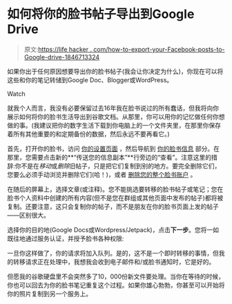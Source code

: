 # 如何将你的脸书帖子导出到Google Drive

> 原文:[https://life hacker . com/how-to-export-your-Facebook-posts-to-Google-drive-1846713324](https://lifehacker.com/how-to-export-your-facebook-posts-to-google-drive-1846713324)

如果你出于任何原因想要导出你的脸书帖子(我会让你决定为什么)，你现在可以将这些和你的笔记转储到Google Doc、Blogger或WordPress。

Watch

就我个人而言，我没有必要保留过去16年我在脸书说过的所有蠢话，但我将向你展示如何将你的脸书生活导出到谷歌文档。从那里，你可以用你的记忆做任何你想做的事。(我建议把你的数字生活下载到你电脑上的一个文件夹里，在那里你保存着所有其他重要的和定期备份的数据，然后永远不要再看它。)

首先，打开你的脸书，访问 [你的设置页面](https://www.facebook.com/settings) ，然后导航到 [你的脸书信息](https://www.facebook.com/settings?tab=your_facebook_information) 部分。在那里，您需要点击新的**“传送您的信息副本”**行旁边的“查看”。注意这里的措辞:你不是在*移动*或*删除*旧帖子，只是把它们复制到别的地方。要完全删除它们，您要么必须手动浏览并删除它们(哈！)，或者 [删除您的整个脸书账户](https://lifehacker.com/how-to-delete-your-facebook-account-a-checklist-1829436824) 。

在随后的屏幕上，选择文章(或注释)。您不能挑选要转移的脸书帖子或笔记；您在脸书个人资料中创建的所有内容(但不是您在群组或其他页面中发布的帖子)都将被复制。还要注意，这只会复制你的帖子，而不是朋友在你的脸书页面上发的帖子——区别很大。

选择你的目的地(Google Docs或Wordpress/Jetpack)，点击**下一步**。您将一如既往地通过服务认证，并授予脸书各种权限:

一旦你这样做了，你的请求将加入队列。是的，这不是一个即时转移的事情，但我的转移请求正在处理中，我想我会收到电子邮件和/或脸书通知时，它是好的。

但愿我的谷歌硬盘里不会突然多了10，000份新文件要处理。当你在等待的时候，你也可以回去为你的脸书笔记重复这个过程。如果你雄心勃勃，你甚至可以开始将你的照片复制到另一个服务上。